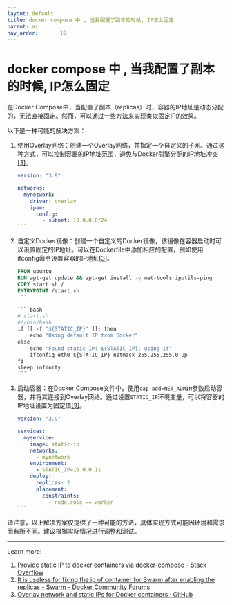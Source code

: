 ```yaml
---
layout: default
title: docker compose 中 , 当我配置了副本的时候, IP怎么固定
parent: ai
nav_order:       15
---
```


# docker compose 中 , 当我配置了副本的时候, IP怎么固定

在Docker Compose中，当配置了副本（replicas）时，容器的IP地址是动态分配的，无法直接固定。然而，可以通过一些方法来实现类似固定IP的效果。

以下是一种可能的解决方案：

1. 使用Overlay网络：创建一个Overlay网络，并指定一个自定义的子网。通过这种方式，可以控制容器的IP地址范围，避免与Docker引擎分配的IP地址冲突[[3]](https://gist.github.com/olljanat/b96ed26583c452118313fc18e4a663c1)。

   ````yaml
   version: "3.9"
   
   networks:
     mynetwork:
       driver: overlay
       ipam:
         config:
           - subnet: 10.0.0.0/24
   ```

2. 自定义Docker镜像：创建一个自定义的Docker镜像，该镜像在容器启动时可以设置固定的IP地址。可以在Dockerfile中添加相应的配置，例如使用ifconfig命令设置容器的IP地址[[3]](https://gist.github.com/olljanat/b96ed26583c452118313fc18e4a663c1)。

   ````Dockerfile
   FROM ubuntu
   RUN apt-get update && apt-get install -y net-tools iputils-ping
   COPY start.sh /
   ENTRYPOINT /start.sh
   ```

   ````bash
   # start.sh
   #!/bin/bash
   if [[ -f "${STATIC_IP}" ]]; then
       echo "Using default IP from Docker"
   else
       echo "Found static IP: ${STATIC_IP}, using it"
       ifconfig eth0 ${STATIC_IP} netmask 255.255.255.0 up
   fi
   sleep infinity
   ```

3. 启动容器：在Docker Compose文件中，使用`cap-add=NET_ADMIN`参数启动容器，并将其连接到Overlay网络。通过设置`STATIC_IP`环境变量，可以将容器的IP地址设置为固定值[[3]](https://gist.github.com/olljanat/b96ed26583c452118313fc18e4a663c1)。

   ````yaml
   version: "3.9"
   
   services:
     myservice:
       image: static-ip
       networks:
         - mynetwork
       environment:
         - STATIC_IP=10.0.0.11
       deploy:
         replicas: 2
         placement:
           constraints:
             - node.role == worker
   ```

请注意，以上解决方案仅提供了一种可能的方法，具体实现方式可能因环境和需求而有所不同。建议根据实际情况进行调整和测试。

---
Learn more:

1. [Provide static IP to docker containers via docker-compose - Stack Overflow](https://stackoverflow.com/questions/39493490/provide-static-ip-to-docker-containers-via-docker-compose)
2. [It is useless for fixing the ip of container for Swarm after enabling the replicas - Swarm - Docker Community Forums](https://forums.docker.com/t/it-is-useless-for-fixing-the-ip-of-container-for-swarm-after-enabling-the-replicas/121998)
3. [Overlay network and static IPs for Docker containers · GitHub](https://gist.github.com/olljanat/b96ed26583c452118313fc18e4a663c1)
